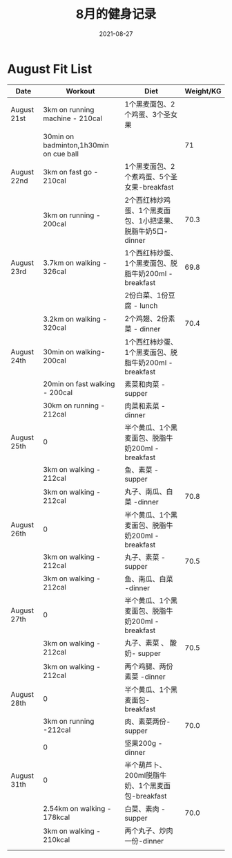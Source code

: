 ﻿---
layout: post
title: 8月的健身记录
date: 2021-08-27
tags: Fit

---


# August Fit List

| Date        | Workout                                | Diet                                                        | Weight/KG |
| ----------- | -------------------------------------- | ----------------------------------------------------------- | --------- |
| August 21st | 3km on running machine - 210cal        | 1个黑麦面包、2个鸡蛋、3个圣女果                             |           |
|             | 30min on badminton,1h30min on cue ball |                                                             | 71        |
| August 22nd | 3km on fast go - 210cal                | 1个黑麦面包、2个煮鸡蛋、5个圣女果-breakfast                 |           |
|             | 3km on running - 200cal                | 2个西红柿炒鸡蛋、1个黑麦面包、1小把坚果、脱脂牛奶5口-dinner | 70.3      |
| August 23rd | 3.7km on walking - 326cal              | 1个西红柿炒蛋、1个黑麦面包、脱脂牛奶200ml - breakfast       | 69.8      |
|             |                                        | 2份白菜、1份豆腐 - lunch                                    |           |
|             | 3.2km on walking - 320cal              | 2个鸡翅、2份素菜 - dinner                                   | 70.4      |
| August 24th | 30min on walking- 200cal               | 1个西红柿炒蛋、1个黑麦面包、脱脂牛奶200ml - breakfast       |           |
|             | 20min on fast walking - 200cal         | 素菜和肉菜 -supper                                          |           |
|             | 30km on running - 212cal               | 肉菜和素菜 - dinner                                         |           |
| August 25th | 0                                      | 半个黄瓜、1个黑麦面包、脱脂牛奶200ml -breakfast             |           |
|             | 3km on walking - 212cal                | 鱼、素菜 - supper                                           |           |
|             | 3km on walking - 212cal                | 丸子、南瓜、白菜 -dinner                                    | 70.8      |
| August 26th | 0                                      | 半个黄瓜、1个黑麦面包、脱脂牛奶200ml -breakfast             |           |
|             | 3km on walking - 212cal                | 丸子、素菜 - supper                                         | 70.5      |
|             | 3km on walking - 212cal                | 鱼、南瓜、白菜 -dinner                                      |           |
| August 27th | 0                                      | 半个黄瓜、1个黑麦面包、脱脂牛奶200ml -breakfast             |           |
|             | 3km on walking - 212cal                | 丸子、素菜  、 酸奶- supper                                 | 70.5      |
|             | 3km on walking - 212cal                | 两个鸡腿、两份素菜 -dinner                                  |           |
| August 28th | 0                                      | 半个黄瓜、1个黑麦面包-breakfast                             |           |
|             | 3km on running -212cal                 | 肉、素菜两份- supper                                        | 70.0      |
|             | 0                                      | 坚果200g -dinner                                            |           |
| August 31th | 0                                      | 半个葫芦卜、200ml脱脂牛奶、1个黑麦面包-breakfast            |           |
|             | 2.54km on walking - 178kcal            | 白菜、素肉 - supper                                         | 70.0      |
|             | 3km on walking - 210kcal               | 两个丸子、炒肉一份-dinner                                   |           |
|             |                                        |                                                             |           |

